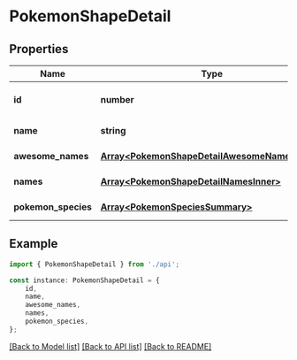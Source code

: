 # PokemonShapeDetail


## Properties

Name | Type | Description | Notes
------------ | ------------- | ------------- | -------------
**id** | **number** |  | [readonly] [default to undefined]
**name** | **string** |  | [default to undefined]
**awesome_names** | [**Array&lt;PokemonShapeDetailAwesomeNamesInner&gt;**](PokemonShapeDetailAwesomeNamesInner.md) |  | [default to undefined]
**names** | [**Array&lt;PokemonShapeDetailNamesInner&gt;**](PokemonShapeDetailNamesInner.md) |  | [default to undefined]
**pokemon_species** | [**Array&lt;PokemonSpeciesSummary&gt;**](PokemonSpeciesSummary.md) |  | [default to undefined]

## Example

```typescript
import { PokemonShapeDetail } from './api';

const instance: PokemonShapeDetail = {
    id,
    name,
    awesome_names,
    names,
    pokemon_species,
};
```

[[Back to Model list]](../README.md#documentation-for-models) [[Back to API list]](../README.md#documentation-for-api-endpoints) [[Back to README]](../README.md)
